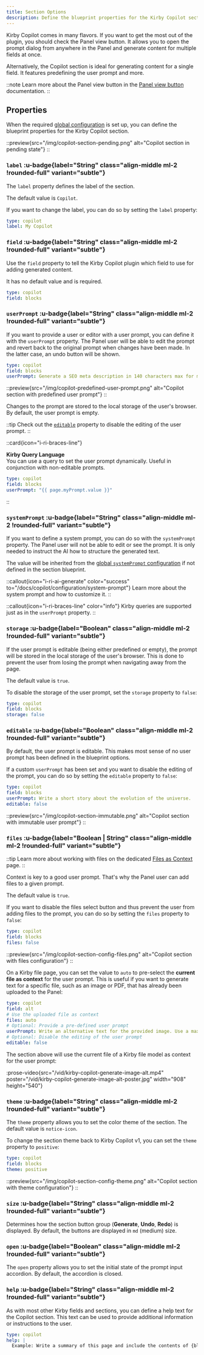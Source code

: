 ```yaml
---
title: Section Options
description: Define the blueprint properties for the Kirby Copilot section, like the user prompt.
---
```


Kirby Copilot comes in many flavors. If you want to get the most out of the plugin, you should check the Panel view button. It allows you to open the prompt dialog from anywhere in the Panel and generate content for multiple fields at once.

Alternatively, the Copilot section is ideal for generating content for a single field. It features predefining the user prompt and more.

::note
Learn more about the Panel view button in the [Panel view button](/docs/copilot/usage/view-button) documentation.
::

## Properties

When the required [global configuration](/docs/copilot/configuration/global) is set up, you can define the blueprint properties for the Kirby Copilot section.

::preview{src="/img/copilot-section-pending.png" alt="Copilot section in pending state"}
::

### `label` :u-badge{label="String" class="align-middle ml-2 !rounded-full" variant="subtle"}

The `label` property defines the label of the section.

The default value is `Copilot`.

If you want to change the label, you can do so by setting the `label` property:

```yaml [sections/copilot.yml]
type: copilot
label: My Copilot
```

### `field` :u-badge{label="String" class="align-middle ml-2 !rounded-full" variant="subtle"}

Use the `field` property to tell the Kirby Copilot plugin which field to use for adding generated content.

It has no default value and is required.

```yaml [sections/copilot.yml]
type: copilot
field: blocks
```

### `userPrompt` :u-badge{label="String" class="align-middle ml-2 !rounded-full" variant="subtle"}

If you want to provide a user or editor with a user prompt, you can define it with the `userPrompt` property. The Panel user will be able to edit the prompt and revert back to the original prompt when changes have been made. In the latter case, an undo button will be shown.

```yaml [sections/copilot.yml]
type: copilot
field: blocks
userPrompt: Generate a SEO meta description in 140 characters max for my article "{title}":\n{text}'
```

::preview{src="/img/copilot-predefined-user-prompt.png" alt="Copilot section with predefined user prompt"}
::

Changes to the prompt are stored to the local storage of the user's browser. By default, the user prompt is empty.

::tip
Check out the [`editable`](#editable) property to disable the editing of the user prompt.
::

::card{icon="i-ri-braces-line"}

**Kirby Query Language**<br>
You can use a query to set the user prompt dynamically. Useful in conjunction with non-editable prompts.

```yaml [sections/copilot.yml]
type: copilot
field: blocks
userPrompt: "{{ page.myPrompt.value }}"
```

::

### `systemPrompt` :u-badge{label="String" class="align-middle ml-2 !rounded-full" variant="subtle"}

If you want to define a system prompt, you can do so with the `systemPrompt` property. The Panel user will not be able to edit or see the prompt. It is only needed to instruct the AI how to structure the generated text.

The value will be inherited from the [global `systemPrompt` configuration](/docs/copilot/configuration/global#systemprompt) if not defined in the section blueprint.

::callout{icon="i-ri-ai-generate" color="success" to="/docs/copilot/configuration/system-prompt"}
Learn more about the system prompt and how to customize it.
::

::callout{icon="i-ri-braces-line" color="info"}
Kirby queries are supported just as in the `userPrompt` property.
::

### `storage` :u-badge{label="Boolean" class="align-middle ml-2 !rounded-full" variant="subtle"}

If the user prompt is editable (being either predefined or empty), the prompt will be stored in the local storage of the user's browser. This is done to prevent the user from losing the prompt when navigating away from the page.

The default value is `true`.

To disable the storage of the user prompt, set the `storage` property to `false`:

```yaml [sections/copilot.yml]
type: copilot
field: blocks
storage: false
```

### `editable` :u-badge{label="Boolean" class="align-middle ml-2 !rounded-full" variant="subtle"}

By default, the user prompt is editable. This makes most sense of no user prompt has been defined in the blueprint options.

If a custom `userPrompt` has been set and you want to disable the editing of the prompt, you can do so by setting the `editable` property to `false`:

```yaml [sections/copilot.yml]
type: copilot
field: blocks
userPrompt: Write a short story about the evolution of the universe.
editable: false
```

::preview{src="/img/copilot-section-immutable.png" alt="Copilot section with immutable user prompt"}
::

### `files` :u-badge{label="Boolean | String" class="align-middle ml-2 !rounded-full" variant="subtle"}

::tip
Learn more about working with files on the dedicated [Files as Context](/docs/copilot/usage/files) page.
::

Context is key to a good user prompt. That's why the Panel user can add files to a given prompt.

The default value is `true`.

If you want to disable the files select button and thus prevent the user from adding files to the prompt, you can do so by setting the `files` property to `false`:

```yaml [sections/copilot.yml]
type: copilot
field: blocks
files: false
```

::preview{src="/img/copilot-section-config-files.png" alt="Copilot section with files configuration"}
::

On a Kirby file page, you can set the value to `auto` to pre-select the **current file as context** for the user prompt. This is useful if you want to generate text for a specific file, such as an image or PDF, that has already been uploaded to the Panel:

```yaml [sections/copilot.yml]
type: copilot
field: alt
# Use the uploaded file as context
files: auto
# Optional: Provide a pre-defined user prompt
userPrompt: Write an alternative text for the provided image. Use a maximum of 10 words.
# Optional: Disable the editing of the user prompt
editable: false
```

The section above will use the current file of a Kirby file model as context for the user prompt:

:prose-video{src="/vid/kirby-copilot-generate-image-alt.mp4" poster="/vid/kirby-copilot-generate-image-alt-poster.jpg" width="908" height="540"}

### `theme` :u-badge{label="String" class="align-middle ml-2 !rounded-full" variant="subtle"}

The `theme` property allows you to set the color theme of the section. The default value is `notice-icon`.

To change the section theme back to Kirby Copilot v1, you can set the `theme` property to `positive`:

```yaml [sections/copilot.yml]
type: copilot
field: blocks
theme: positive
```

::preview{src="/img/copilot-section-config-theme.png" alt="Copilot section with theme configuration"}
::

### `size` :u-badge{label="String" class="align-middle ml-2 !rounded-full" variant="subtle"}

Determines how the section button group (**Generate**, **Undo**, **Redo**) is displayed. By default, the buttons are displayed in `md` (medium) size.

### `open` :u-badge{label="Boolean" class="align-middle ml-2 !rounded-full" variant="subtle"}

The `open` property allows you to set the initial state of the prompt input accordion. By default, the accordion is closed.

### `help` :u-badge{label="String" class="align-middle ml-2 !rounded-full" variant="subtle"}

As with most other Kirby fields and sections, you can define a help text for the Copilot section. This text can be used to provide additional information or instructions to the user.

```yaml [sections/copilot.yml]
type: copilot
help: |
  Example: Write a summary of this page and include the contents of {blocks}.
```
